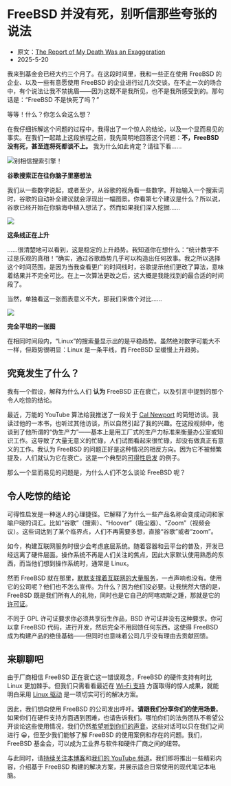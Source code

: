 # FreeBSD 并没有死，别听信那些夸张的说法

- 原文：[The Report of My Death Was an Exaggeration](https://freebsdfoundation.org/blog/the-report-of-my-death-was-an-exaggeration/)
- 2025-5-20


我来到基金会已经大约三个月了。在这段时间里，我和一些正在使用 FreeBSD 的企业、以及一些有意愿使用 FreeBSD 的企业进行过几次交谈。在不止一次的场合中，有个说法让我不禁挑眉——因为这既不是我所见，也不是我所感受到的。那句话是：“FreeBSD 不是快死了吗？”

等等！什么？你怎么会这么想？

在我仔细拆解这个问题的过程中，我得出了一个惊人的结论，以及一个显而易见的事实。在我们一起踏上这段旅程之前，我先简明地回答这个问题：**不，FreeBSD 没有死，甚至连将死都谈不上。** 我为什么如此肯定？请往下看……

![别相信搜索引擎！](https://freebsdfoundation.org/wp-content/uploads/2025/05/google-search-is-dead-1024x538.png)

**谷歌搜索正在往你脑子里塞想法**

我们从一些数字说起，或者至少，从谷歌的视角看一些数字。开始输入一个搜索词时，谷歌的自动补全建议就会浮现出一幅图景。你看第七个建议是什么？所以说，谷歌已经开始在你脑海中植入想法了。然而如果我们深入挖掘……

![](https://freebsdfoundation.org/wp-content/uploads/2025/05/search-trend-up-1024x538.png)

**这条线正在上升**

……很清楚地可以看到，这是稳定的上升趋势。我知道你在想什么：“统计数字不过是乐观的真相！”确实，通过谷歌趋势几乎可以构造出任何故事。我之所以选择这个时间范围，是因为当我查看更广的时间线时，谷歌提示他们更改了算法，意味着结果并不完全可比。在上一次算法更改之后，这大概是我能找到的最合适的时间段了。

当然，单独看这一张图表意义不大，那我们来做个对比……

![](https://freebsdfoundation.org/wp-content/uploads/2025/05/search-linux-1024x538.png)

**完全平坦的一张图**

在相同时间段内，“Linux”的搜索量显示出的是平稳趋势。虽然绝对数字可能大不一样，但趋势很明显：Linux 是一条平线，而 FreeBSD 呈缓慢上升趋势。

## 究竟发生了什么？

我有一个假设，解释为什么人们 **认为** FreeBSD 正在衰亡，以及引言中提到的那个令人吃惊的结论。

最近，万能的 YouTube 算法给我推送了一段关于 [Cal Newport](https://youtu.be/v520wFzpAd0?si=QksXOGcX664LTL1f) 的简短访谈。我读过他的一本书，也听过其他访谈，所以自然引起了我的兴趣。在这段视频中，他谈到了他所谓的“伪生产力”——基本上是用工厂式的生产力标准来衡量办公室或知识工作。这导致了大量无意义的忙碌，人们试图看起来很忙碌，却没有做真正有意义的工作。我认为 FreeBSD 的问题正好是这种情况的相反方向。因为它不被频繁提及，人们就认为它在衰亡。这是一个典型的[可得性启发](https://en.wikipedia.org/wiki/Availability_heuristic) 的例子。

那么一个显而易见的问题是，为什么人们不怎么谈论 FreeBSD 呢？

## 令人吃惊的结论

可得性启发是一种迷人的心理捷径。它解释了为什么一些产品名称会变成动词和家喻户晓的词汇。比如“谷歌”（搜索）、“Hoover”（吸尘器）、“Zoom”（视频会议）。这些词达到了某个临界点，人们不再需要多想，直接“谷歌”或者“zoom”。

如今，构建互联网服务时很少会考虑底层系统。随着容器和云平台的普及，开发已经远离了硬件层面。操作系统不再是人们关注的焦点，因此大家默认使用熟悉的东西，而当他们想到操作系统时，通常是 Linux。

然而 FreeBSD 就在那里，[默默支撑着互联网的大量服务](https://www.theregister.com/2025/04/28/freebsd_foundation_25/)，一点声响也没有。使用它的公司呢？他们也不怎么宣传。为什么？因为他们没必要。让我恍然大悟的是，FreeBSD 既是我们所有人的礼物，同时也是它自己的阿喀琉斯之踵，那就是它的[许可证](https://www.freebsd.org/copyright/freebsd-license/)。

不同于 GPL 许可证要求你必须共享衍生作品，BSD 许可证并没有这种要求。你可以拿 FreeBSD 代码，进行开发，然后完全不用回馈任何东西。这使得 FreeBSD 成为构建产品的绝佳基础——但同时也意味着公司几乎没有理由去贡献回馈。

## 来聊聊吧

由于厂商相信 FreeBSD 正在衰亡这一错误观念，FreeBSD 的硬件支持有时比 Linux 更加棘手。但我们只需看看最近在 [Wi-Fi 支持](https://youtu.be/Uic0ksaqOwE) 方面取得的惊人成果，就能明白采用 [Linux 驱动](https://wiki.freebsd.org/LinuxKPI) 是一项切实可行的解决方案。

因此，我们想向使用 FreeBSD 的公司发出呼吁。**请跟我们分享你们的使用场景**。如果你们在硬件支持方面遇到困难，也请告诉我们。哪怕你们的法务团队不希望公开谈论这些使用情况，我们仍然[希望听到你们的声音](https://freebsdfoundation.org/about-us/contact-us/)。这些对话可以只在我们之间进行 😀，但至少我们能够了解 FreeBSD 的使用案例和存在的问题。我们，FreeBSD 基金会，可以成为工业界与软件和硬件厂商之间的纽带。

与此同时，请[持续关注本博客](https://freebsdfoundation.org/feed/)和[我们的 YouTube 频道](https://youtube.com/@freebsdproject?si=Ly9T5JbCjjKfQo_s)。我们即将推出一些精彩内容，介绍基于 FreeBSD 构建的解决方案，并展示适合日常使用的现代笔记本电脑。
